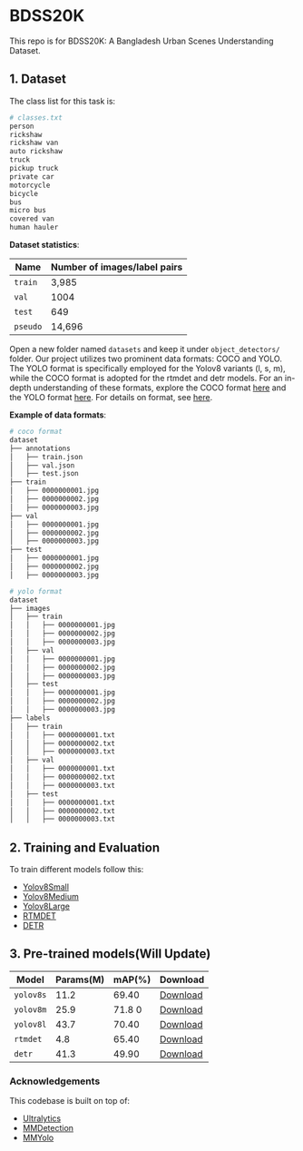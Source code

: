 # BDSS20K

This repo is for BDSS20K: A Bangladesh Urban Scenes Understanding Dataset.

## 1. Dataset
The class list for this task is:

```bash
# classes.txt
person
rickshaw
rickshaw van
auto rickshaw
truck
pickup truck
private car
motorcycle
bicycle
bus
micro bus
covered van
human hauler
```

**Dataset statistics**:

| Name     | Number of images/label pairs |
| -------- | ---------------------------- |
| `train`  | 3,985                        |
| `val`    | 1004                         |
| `test`   | 649                          |
| `pseudo` | 14,696                       |

Open a new folder named `datasets` and keep it under `object_detectors/` folder. Our project utilizes two prominent data formats: COCO and YOLO. The YOLO format is specifically employed for the Yolov8 variants (l, s, m), while the COCO format is adopted for the rtmdet and detr models. For an in-depth understanding of these formats, explore the COCO format [here](https://roboflow.com/formats/coco-json) and the YOLO format [here](https://roboflow.com/formats/yolov8-pytorch-txt). For details on format, see [here](https://github.com/meituan/YOLOv6/blob/main/docs/Train_custom_data.md#1-prepare-your-own-dataset).

**Example of data formats**:

```bash
# coco format
dataset
├── annotations
│   ├── train.json
│   ├── val.json
│   ├── test.json
├── train
│   ├── 0000000001.jpg
│   ├── 0000000002.jpg
│   ├── 0000000003.jpg
├── val
│   ├── 0000000001.jpg
│   ├── 0000000002.jpg
│   ├── 0000000003.jpg
├── test
│   ├── 0000000001.jpg
│   ├── 0000000002.jpg
│   ├── 0000000003.jpg
```

```bash
# yolo format
dataset
├── images
│   ├── train
│   │   ├── 0000000001.jpg
│   │   ├── 0000000002.jpg
│   │   ├── 0000000003.jpg
│   ├── val
│   │   ├── 0000000001.jpg
│   │   ├── 0000000002.jpg
│   │   ├── 0000000003.jpg
│   ├── test
│   │   ├── 0000000001.jpg
│   │   ├── 0000000002.jpg
│   │   ├── 0000000003.jpg
├── labels
│   ├── train
│   │   ├── 0000000001.txt
│   │   ├── 0000000002.txt
│   │   ├── 0000000003.txt
│   ├── val
│   │   ├── 0000000001.txt
│   │   ├── 0000000002.txt
│   │   ├── 0000000003.txt
│   ├── test
│   │   ├── 0000000001.txt
│   │   ├── 0000000002.txt
│   │   ├── 0000000003.txt
```

## 2. Training and Evaluation

To train different models follow this:

- [Yolov8Small](https://github.com/hasibzunair/bdss20k-dataset/tree/models/object_detectors/yolov8s)
- [Yolov8Medium](https://github.com/hasibzunair/bdss20k-dataset/tree/models/object_detectors/yolov8m)
- [Yolov8Large](https://github.com/hasibzunair/bdss20k-dataset/tree/models/object_detectors/yolov8l)
- [RTMDET](https://github.com/hasibzunair/bdss20k-dataset/tree/models/object_detectors/rtmdet)
- [DETR](https://github.com/hasibzunair/bdss20k-dataset/tree/models/object_detectors/detr)

##  3. Pre-trained models(Will Update)

| Model          | Params(M)	      | mAP(%) | Download    |
|------------------|------------------|---------|-------------|
| `yolov8s`        | 11.2 | 69.40   | [Download](https://github.com/hasibzunair/bdss20k-dataset/releases/download/0.0.1/best.pt) |
| `yolov8m` | 25.9  | 71.8 0  | [Download](https://github.com/hasibzunair/bdss20k-dataset/releases/download/0.0.2/best.pt) |
| `yolov8l`           | 43.7          | 70.40   | [Download](https://github.com/hasibzunair/bdss20k-dataset/releases/download/0.0.3/best.pt) |
| `rtmdet`           | 4.8          | 65.40   | [Download](https://github.com/hasibzunair/bdss20k-dataset/releases/download/0.0.4/best_coco_bbox_mAP_epoch_363.pth) |
| `detr`           | 41.3          | 49.90   | [Download](https://github.com/hasibzunair/bdss20k-dataset/releases/download/0.0.5/epoch_400.pth) |

### Acknowledgements

This codebase is built on top of:

- [Ultralytics](https://github.com/ultralytics/ultralytics)
- [MMDetection](https://github.com/open-mmlab/mmdetection)
- [MMYolo](https://github.com/open-mmlab/mmyolo)
